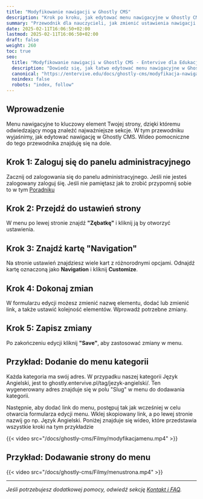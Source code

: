 ```yaml
---
title: "Modyfikowanie nawigacji w Ghostly CMS"
description: "Krok po kroku, jak edytować menu nawigacyjne w Ghostly CMS."
summary: "Przewodnik dla nauczycieli, jak zmienić ustawienia nawigacji na swojej stronie."
date: 2025-02-11T16:06:50+02:00
lastmod: 2025-02-11T16:06:50+02:00
draft: false
weight: 260
toc: true
seo:
  title: "Modyfikowanie nawigacji w Ghostly CMS - Entervive dla Edukacji"
  description: "Dowiedz się, jak łatwo edytować menu nawigacyjne w Ghostly CMS, aby dostosować stronę do swoich potrzeb."
  canonical: "https://entervive.edu/docs/ghostly-cms/modyfikacja-nawigacji"
  noindex: false
  robots: "index, follow"
---
```


## Wprowadzenie

Menu nawigacyjne to kluczowy element Twojej strony, dzięki któremu odwiedzający mogą znaleźć najważniejsze sekcje. W tym przewodniku wyjaśnimy, jak edytować nawigację w Ghostly CMS. Wideo pomocniczne do tego przewodnika znajduję się na dole.

## Krok 1: Zaloguj się do panelu administracyjnego

Zacznij od zalogowania się do panelu administracyjnego. Jeśli nie jesteś zalogowany zaloguj śię. Jeśli nie pamiętasz jak to zrobić przypomnij sobie to w tym [Poradniku](/docs/ghostly-cms/pierwsze-kroki-z-ghostly-cms/#krok-1-logowanie-do-panelu-administracyjnego)

## Krok 2: Przejdź do ustawień strony

W menu po lewej stronie znajdź **"Zębatkę"** i kliknij ją by otworzyć ustawienia.

## Krok 3: Znajdź kartę "Navigation"

Na stronie ustawień znajdziesz wiele kart z różnorodnymi opcjami. Odnajdź kartę oznaczoną jako **Navigation** i kliknij **Customize**.

## Krok 4: Dokonaj zmian

W formularzu edycji możesz zmienić nazwę elementu, dodać lub zmienić link, a także ustawić kolejność elementów. Wprowadź potrzebne zmiany.

## Krok 5: Zapisz zmiany

Po zakończeniu edycji kliknij **"Save"**, aby zastosować zmiany w menu.

## Przykład: Dodanie do menu kategorii

Każda kategoria ma swój adres. W przypadku naszej kategorii Język Angielski, jest to ghostly.entervive.pl/tag/jezyk-angielski/. Ten wygenerowany adres znajduje się w polu "Slug" w menu do dodawania kategorii.

Następnie, aby dodać link do menu, postępuj tak jak wcześniej w celu otwarcia formularza edycji menu. Wklej skopiowany link, a po lewej stronie nazwij go np. Język Angielski. Poniżej znajduje się wideo, które przedstawia wszystkie kroki na tym przykładzie

{{< video src="/docs/ghostly-cms/Filmy/modyfikacjamenu.mp4" >}}

## Przykład: Dodawanie strony do menu

{{< video src="/docs/ghostly-cms/Filmy/menustrona.mp4" >}}

---

_Jeśli potrzebujesz dodatkowej pomocy, odwiedź sekcję [Kontakt i FAQ](/docs/informacje-ogólne/kontakt-i-faq/)._
